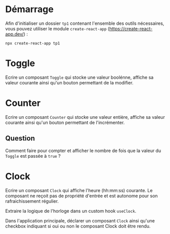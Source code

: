 Démarrage
===

Afin d'initialiser un dossier `tp1` contenant l'ensemble des outils nécessaires, vous pouvez utiliser le module `create-react-app` (https://create-react-app.dev/) :
```
npx create-react-app tp1
```

Toggle
===

Ecrire un composant `Toggle` qui stocke une valeur boolénne, affiche sa valeur courante ainsi qu'un bouton permettant de la modifier.

Counter
===

Ecrire un composant `Counter` qui stocke une valeur entière, affiche sa valeur courante ainsi qu'un bouton permettant de l'incrémenter.

Question
--

Comment faire pour compter et afficher le nombre de fois que la valeur du `Toggle` est passée à `true` ?

Clock
===

Ecrire un composant `Clock` qui affiche l'heure (hh:mm:ss) courante.
Le composant ne reçoit pas de propriété d'entrée et est autonome pour son rafraichissement régulier.

Extraire la logique de l'horloge dans un custom hook `useClock`.

Dans l'application principale, déclarer un composant `Clock` ainsi qu'une checkbox indiquant si oui ou non le composant Clock doit être rendu.
